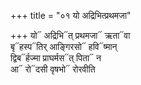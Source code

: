 +++
title = "०१ यो अद्रिभित्प्रथमजा"

+++
यो᳓ अद्रिभि᳓त् प्रथमजा᳓ ऋता᳓वा  
बृ᳓हस्प᳓तिर् आङ्गिरसो᳓ हवि᳓ष्मान्  
द्विब᳓र्हज्मा प्राघर्मस᳓त् पिता᳓ न  
आ᳓ रो᳓दसी वृषभो᳓ रोरवीति